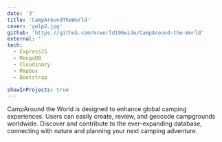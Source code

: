 ```yaml
---
date: '3'
title: 'CampAroundTheWorld'
cover: 'yelp2.jpg'
github: 'https://github.com/mrworld196wide/CampAround-the-World'
external: ''
tech:
  - ExpressJS
  - MongoDB
  - Cloudinary
  - Mapbox
  - Bootstrap

showInProjects: true
---
```


CampAround the World is designed to enhance global camping experiences. Users can easily create, review, and geocode campgrounds worldwide. Discover and contribute to the ever-expanding database, connecting with nature and planning your next camping adventure.
